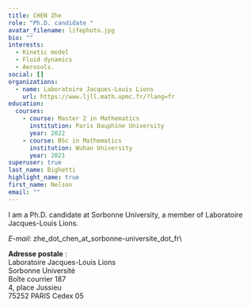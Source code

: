 ```yaml
---
title: CHEN Zhe
role: "Ph.D. candidate "
avatar_filename: lifephoto.jpg
bio: ""
interests:
  - Kinetic model
  - Fluid dynamics
  - Aerosols.
social: []
organizations:
  - name: Laboratoire Jacques-Louis Lions
    url: https://www.ljll.math.upmc.fr/?lang=fr
education:
  courses:
    - course: Master 2 in Mathematics
      institution: Paris Dauphine University
      year: 2022
    - course: BSc in Mathematics
      institution: Wuhan University
      year: 2021
superuser: true
last_name: Bighetti
highlight_name: true
first_name: Nelson
email: ""
---
```

I﻿ am a Ph.D. candidate at Sorbonne University, a member of Laboratoire Jacques-Louis Lions.

*﻿*E-mail**: z﻿he_dot_chen_at_sorbonne-universite_dot_fr\

**Adresse postale** :\
Laboratoire Jacques-Louis Lions\
Sorbonne Université\
Boîte courrier 187\
4, place Jussieu\
75252 PARIS Cedex 05